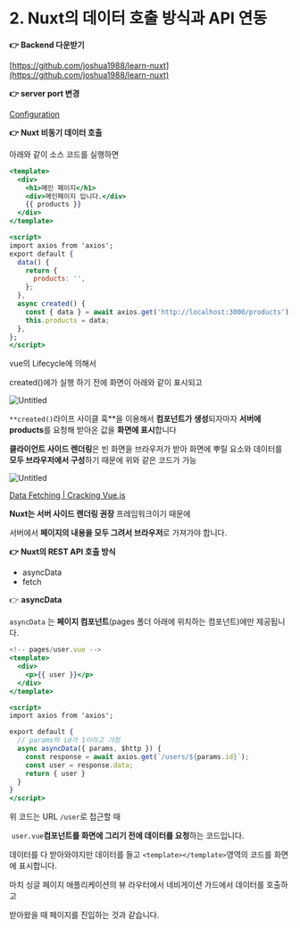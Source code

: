 # 2. Nuxt의 데이터 호출 방식과 API 연동

**👉 Backend 다운받기**

[https://github.com/joshua1988/learn-nuxt](https://github.com/joshua1988/learn-nuxt)

**👉 server port 변경**

[Configuration](https://nuxtjs.org/docs/features/configuration#edit-host-and-port)

**👉 Nuxt 비동기 데이터 호출**

아래와 같이 소스 코드를 실행하면

```jsx
<template>
  <div>
    <h1>메인 페이지</h1>
    <div>메인페이지 입니다.</div>
    {{ products }}
  </div>
</template>

<script>
import axios from 'axios';
export default {
  data() {
    return {
      products: '',
    };
  },
  async created() {
    const { data } = await axios.get('http://localhost:3000/products');
    this.products = data;
  },
};
</script>
```

vue의 Lifecycle에 의해서

created()에가 실행 하기 전에 화면이 아래와 같이 표시되고

![Untitled](https://s3-us-west-2.amazonaws.com/secure.notion-static.com/42d64b74-7949-41c7-a966-27b0173d2f84/Untitled.png)

`**created()`라이프 사이클 훅**을 이용해서 **컴포넌트가 생성**되자마자 **서버에 products**를 요청해 받아온 값을 **화면에 표시**합니다

**클라이언트 사이드 렌더링**은 빈 화면을 브라우저가 받아 화면에 뿌릴 요소와 데이터를 **모두 브라우저에서 구성**하기 때문에 위와 같은 코드가 가능

![Untitled](https://s3-us-west-2.amazonaws.com/secure.notion-static.com/6eb26940-0b68-4441-a1de-07268ad96695/Untitled.png)

[Data Fetching | Cracking Vue.js](https://joshua1988.github.io/vue-camp/nuxt/data-fetching.html)

**Nuxt는 서버 사이드 렌더링 권장** 프레임워크이기 때문에 

서버에서 **페이지의 내용을 모두 그려서 브라우저**로 가져가야 합니다.

**👉 Nuxt의 REST API 호출 방식**

- asyncData
- fetch

👉 ****asyncData****

`asyncData` 는 **페이지 컴포넌트**(pages 폴더 아래에 위치하는 컴포넌트)에만 제공됩니다.

```jsx
<!-- pages/user.vue -->
<template>
  <div>
    <p>{{ user }}</p>
  </div>
</template>

<script>
import axios from 'axios';

export default {
  // params의 id가 1이라고 가정
  async asyncData({ params, $http }) {
    const response = await axios.get(`/users/${params.id}`);
    const user = response.data;
    return { user }
  }
}
</script>
```

위 코드는 URL `/user`로 접근할 때

 `user.vue`**컴포넌트를 화면에 그리기 전에 데이터를 요청**하는 코드입니다. 

데이터를 다 받아와야지만 데이터를 들고 `<template></template>`영역의 코드를 화면에 표시합니다. 

마치 싱글 페이지 애플리케이션의 뷰 라우터에서 네비게이션 가드에서 데이터를 호출하고 

받아왔을 때 페이지를 진입하는 것과 같습니다.
